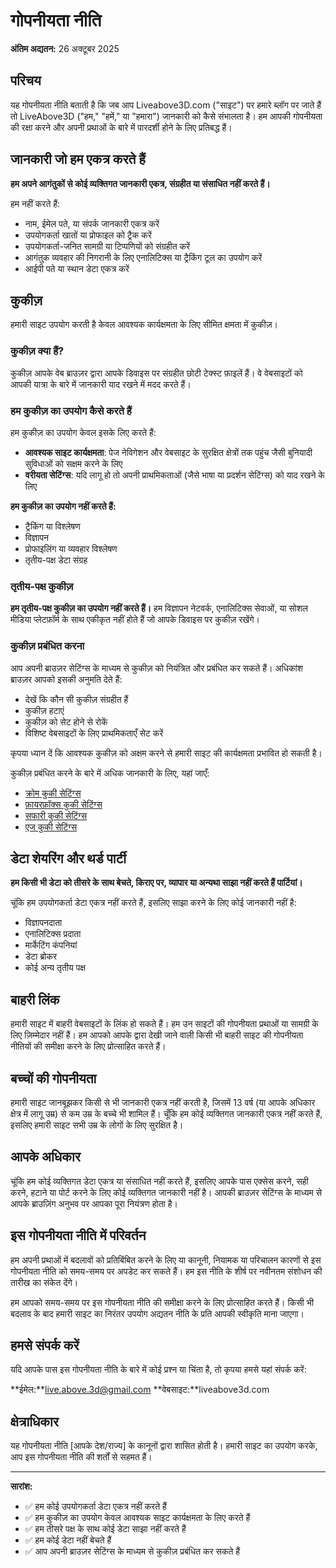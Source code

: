 # गोपनीयता नीति

**अंतिम अद्यतन:** 26 अक्टूबर 2025

## परिचय

यह गोपनीयता नीति बताती है कि जब आप Liveabove3D.com ("साइट") पर हमारे ब्लॉग पर जाते हैं तो LiveAbove3D ("हम," "हमें," या "हमारा") जानकारी को कैसे संभालता है। हम आपकी गोपनीयता की रक्षा करने और अपनी प्रथाओं के बारे में पारदर्शी होने के लिए प्रतिबद्ध हैं।

## जानकारी जो हम एकत्र करते हैं

**हम अपने आगंतुकों से कोई व्यक्तिगत जानकारी एकत्र, संग्रहीत या संसाधित नहीं करते हैं।**

हम नहीं करते हैं:
- नाम, ईमेल पते, या संपर्क जानकारी एकत्र करें
- उपयोगकर्ता खातों या प्रोफाइल को ट्रैक करें
- उपयोगकर्ता-जनित सामग्री या टिप्पणियों को संग्रहीत करें
- आगंतुक व्यवहार की निगरानी के लिए एनालिटिक्स या ट्रैकिंग टूल का उपयोग करें
- आईपी पते या स्थान डेटा एकत्र करें

## कुकीज़

हमारी साइट उपयोग करती है  केवल आवश्यक कार्यक्षमता के लिए सीमित क्षमता में कुकीज़।

### कुकीज़ क्या हैं?

कुकीज़ आपके वेब ब्राउज़र द्वारा आपके डिवाइस पर संग्रहीत छोटी टेक्स्ट फ़ाइलें हैं। वे वेबसाइटों को आपकी यात्रा के बारे में जानकारी याद रखने में मदद करते हैं।

### हम कुकीज़ का उपयोग कैसे करते हैं

हम कुकीज़ का उपयोग केवल इसके लिए करते हैं:
- **आवश्यक साइट कार्यक्षमता**: पेज नेविगेशन और वेबसाइट के सुरक्षित क्षेत्रों तक पहुंच जैसी बुनियादी सुविधाओं को सक्षम करने के लिए
- **वरीयता सेटिंग्स**: यदि लागू हो तो अपनी प्राथमिकताओं (जैसे भाषा या प्रदर्शन सेटिंग्स) को याद रखने के लिए

**हम कुकीज़ का उपयोग नहीं करते हैं:**
- ट्रैकिंग या विश्लेषण
- विज्ञापन
-  प्रोफाइलिंग या व्यवहार विश्लेषण
- तृतीय-पक्ष डेटा संग्रह

### तृतीय-पक्ष कुकीज़

**हम तृतीय-पक्ष कुकीज़ का उपयोग नहीं करते हैं।** हम विज्ञापन नेटवर्क, एनालिटिक्स सेवाओं, या सोशल मीडिया प्लेटफ़ॉर्म के साथ एकीकृत नहीं होते हैं जो आपके डिवाइस पर कुकीज़ रखेंगे।

### कुकीज़ प्रबंधित करना

आप अपनी ब्राउज़र सेटिंग्स के माध्यम से कुकीज़ को नियंत्रित और प्रबंधित कर सकते हैं। अधिकांश ब्राउज़र आपको इसकी अनुमति देते हैं:
- देखें कि कौन सी कुकीज़ संग्रहीत हैं
- कुकीज़ हटाएं
- कुकीज़ को सेट होने से रोकें
- विशिष्ट वेबसाइटों के लिए प्राथमिकताएँ सेट करें

कृपया ध्यान दें कि आवश्यक कुकीज़ को अक्षम करने से हमारी साइट की कार्यक्षमता प्रभावित हो सकती है।

कुकीज़ प्रबंधित करने के बारे में अधिक जानकारी के लिए, यहां जाएँ:
- [क्रोम कुकी सेटिंग्स](https://support.google.com/chrome/answer/95647)
- [फ़ायरफ़ॉक्स कुकी सेटिंग्स](https://support.mozilla.org/en-US/kb/cookies-information-websites-store-on-your-computer)
- [सफारी कुकी सेटिंग्स](https://support.apple.com/guide/safari/manage-cookies-sfri11471/mac)
- [एज कुकी  सेटिंग्स](https://support.microsoft.com/en-us/microsoft-edge/delete-cookies-in-microsoft-edge-63947406-40ac-c3b8-57b9-2a946a29ae09)

## डेटा शेयरिंग और थर्ड पार्टी

**हम किसी भी डेटा को तीसरे के साथ बेचते, किराए पर, व्यापार या अन्यथा साझा नहीं करते हैं  पार्टियां।**

चूंकि हम उपयोगकर्ता डेटा एकत्र नहीं करते हैं, इसलिए साझा करने के लिए कोई जानकारी नहीं है:
- विज्ञापनदाता
- एनालिटिक्स प्रदाता
- मार्केटिंग कंपनियां
- डेटा ब्रोकर
- कोई अन्य तृतीय पक्ष

## बाहरी लिंक

हमारी साइट में बाहरी वेबसाइटों के लिंक हो सकते हैं। हम उन साइटों की गोपनीयता प्रथाओं या सामग्री के लिए ज़िम्मेदार नहीं हैं। हम आपको आपके द्वारा देखी जाने वाली किसी भी बाहरी साइट की गोपनीयता नीतियों की समीक्षा करने के लिए प्रोत्साहित करते हैं।

## बच्चों की गोपनीयता

हमारी साइट जानबूझकर किसी से भी जानकारी एकत्र नहीं करती है, जिसमें 13 वर्ष (या आपके अधिकार क्षेत्र में लागू उम्र) से कम उम्र के बच्चे भी शामिल हैं। चूँकि हम कोई व्यक्तिगत जानकारी एकत्र नहीं करते हैं, इसलिए हमारी साइट सभी उम्र के लोगों के लिए सुरक्षित है।

## आपके अधिकार

चूंकि हम कोई व्यक्तिगत डेटा एकत्र या संसाधित नहीं करते हैं, इसलिए आपके पास एक्सेस करने, सही करने, हटाने या पोर्ट करने के लिए कोई व्यक्तिगत जानकारी नहीं है। आपकी ब्राउज़र सेटिंग्स के माध्यम से आपके ब्राउज़िंग अनुभव पर आपका पूरा नियंत्रण होता है।

## इस गोपनीयता नीति में परिवर्तन

हम अपनी प्रथाओं में बदलावों को प्रतिबिंबित करने के लिए या कानूनी, नियामक या परिचालन कारणों से इस गोपनीयता नीति को समय-समय पर अपडेट कर सकते हैं। हम इस नीति के शीर्ष पर नवीनतम संशोधन की तारीख का संकेत देंगे।

हम आपको समय-समय पर इस गोपनीयता नीति की समीक्षा करने के लिए प्रोत्साहित करते हैं। किसी भी बदलाव के बाद हमारी साइट का निरंतर उपयोग अद्यतन नीति के प्रति आपकी स्वीकृति माना जाएगा।

## हमसे संपर्क करें

यदि आपके पास इस गोपनीयता नीति के बारे में कोई प्रश्न या चिंता है, तो कृपया हमसे यहां संपर्क करें:

**ईमेल:**live.above.3d@gmail.com
**वेबसाइट:**liveabove3d.com

## क्षेत्राधिकार

यह गोपनीयता नीति [आपके देश/राज्य] के कानूनों द्वारा शासित होती है। हमारी साइट का उपयोग करके, आप इस गोपनीयता नीति की शर्तों से सहमत हैं।

---

**सारांश:**
- ✅ हम कोई उपयोगकर्ता डेटा एकत्र नहीं करते हैं
- ✅ हम कुकीज़ का उपयोग केवल आवश्यक साइट कार्यक्षमता के लिए करते हैं
- ✅ हम तीसरे पक्ष के साथ कोई डेटा साझा नहीं करते हैं
- ✅ हम कोई डेटा नहीं बेचते हैं
- ✅ आप अपनी ब्राउज़र सेटिंग्स के माध्यम से कुकीज़ प्रबंधित कर सकते हैं